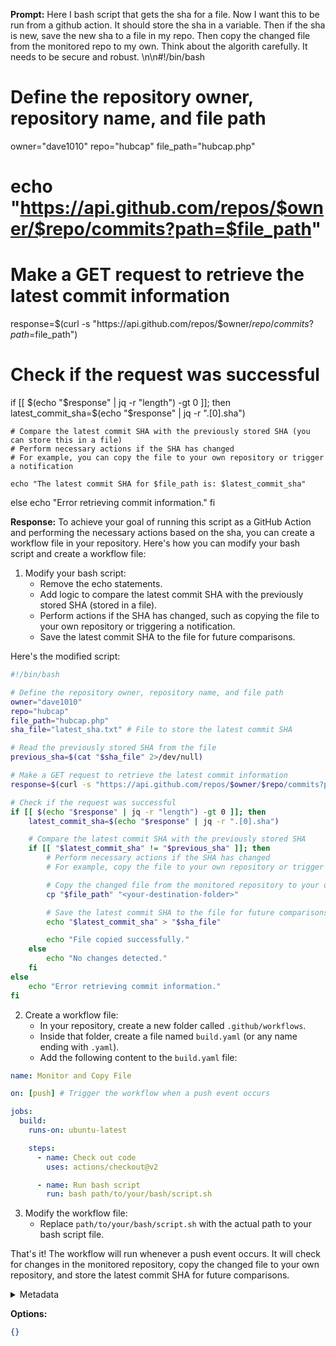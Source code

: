 **Prompt:**
Here I bash script that gets the sha for a file. Now I want this to be run from a github action. It should store the sha in a variable. Then if the sha is new, save the new sha to a file in my repo. Then copy the changed file from the monitored repo to my own. Think about the algorith carefully. It needs to be secure and robust. \n\n#!/bin/bash

# Define the repository owner, repository name, and file path
owner="dave1010"
repo="hubcap"
file_path="hubcap.php"
# echo "https://api.github.com/repos/$owner/$repo/commits?path=$file_path"
# Make a GET request to retrieve the latest commit information
response=$(curl -s "https://api.github.com/repos/$owner/$repo/commits?path=$file_path")

# Check if the request was successful
if [[ $(echo "$response" | jq -r "length") -gt 0 ]]; then
    latest_commit_sha=$(echo "$response" | jq -r ".[0].sha")

    # Compare the latest commit SHA with the previously stored SHA (you can store this in a file)
    # Perform necessary actions if the SHA has changed
    # For example, you can copy the file to your own repository or trigger a notification

    echo "The latest commit SHA for $file_path is: $latest_commit_sha"
else
    echo "Error retrieving commit information."
fi

**Response:**
To achieve your goal of running this script as a GitHub Action and performing the necessary actions based on the sha, you can create a workflow file in your repository. Here's how you can modify your bash script and create a workflow file:

1. Modify your bash script:
   - Remove the echo statements.
   - Add logic to compare the latest commit SHA with the previously stored SHA (stored in a file).
   - Perform actions if the SHA has changed, such as copying the file to your own repository or triggering a notification.
   - Save the latest commit SHA to the file for future comparisons.

Here's the modified script:

```bash
#!/bin/bash

# Define the repository owner, repository name, and file path
owner="dave1010"
repo="hubcap"
file_path="hubcap.php"
sha_file="latest_sha.txt" # File to store the latest commit SHA

# Read the previously stored SHA from the file
previous_sha=$(cat "$sha_file" 2>/dev/null)

# Make a GET request to retrieve the latest commit information
response=$(curl -s "https://api.github.com/repos/$owner/$repo/commits?path=$file_path")

# Check if the request was successful
if [[ $(echo "$response" | jq -r "length") -gt 0 ]]; then
    latest_commit_sha=$(echo "$response" | jq -r ".[0].sha")

    # Compare the latest commit SHA with the previously stored SHA
    if [[ "$latest_commit_sha" != "$previous_sha" ]]; then
        # Perform necessary actions if the SHA has changed
        # For example, copy the file to your own repository or trigger a notification

        # Copy the changed file from the monitored repository to your own repository
        cp "$file_path" "<your-destination-folder>"

        # Save the latest commit SHA to the file for future comparisons
        echo "$latest_commit_sha" > "$sha_file"

        echo "File copied successfully."
    else
        echo "No changes detected."
    fi
else
    echo "Error retrieving commit information."
fi
```

2. Create a workflow file:
   - In your repository, create a new folder called `.github/workflows`.
   - Inside that folder, create a file named `build.yaml` (or any name ending with `.yaml`).
   - Add the following content to the `build.yaml` file:

```yaml
name: Monitor and Copy File

on: [push] # Trigger the workflow when a push event occurs

jobs:
  build:
    runs-on: ubuntu-latest

    steps:
      - name: Check out code
        uses: actions/checkout@v2

      - name: Run bash script
        run: bash path/to/your/bash/script.sh
```

3. Modify the workflow file:
   - Replace `path/to/your/bash/script.sh` with the actual path to your bash script file.

That's it! The workflow will run whenever a push event occurs. It will check for changes in the monitored repository, copy the changed file to your own repository, and store the latest commit SHA for future comparisons.

<details><summary>Metadata</summary>

- Duration: 15560 ms
- Datetime: 2023-09-07T18:17:27.144871
- Model: gpt-3.5-turbo-0613

</details>

**Options:**
```json
{}
```

